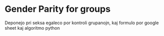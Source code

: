 # Gender Parity for groups

Deponejo pri seksa egaleco por kontroli grupanojn, kaj formulo por google sheet kaj algoritmo python
